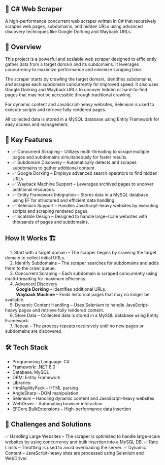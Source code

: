 ## 🚀 C# Web Scraper

A high-performance concurrent web scraper written in C# that recursively scrapes web pages, subdomains, and hidden URLs using advanced discovery techniques like Google Dorking and Wayback URLs.

## 📌 Overview

This project is a powerful and scalable web scraper designed to efficiently gather data from a target domain and its subdomains. It leverages concurrency to maximize performance and minimize scraping time.

The scraper starts by crawling the target domain, identifies subdomains, and scrapes each subdomain concurrently for improved speed. It also uses Google Dorking and Wayback URLs to uncover hidden or hard-to-find pages that may not be accessible through traditional crawling.

For dynamic content and JavaScript-heavy websites, Selenium is used to execute scripts and retrieve fully rendered pages.

All collected data is stored in a MySQL database using Entity Framework for easy access and management.

## 🌟 Key Features
* ✅ Concurrent Scraping – Utilizes multi-threading to scrape multiple pages and subdomains simultaneously for faster results.
* ✅ Subdomain Discovery – Automatically detects and scrapes subdomains to gather additional content.
* ✅ Google Dorking – Employs advanced search operators to find hidden URLs.
* ✅ Wayback Machine Support – Leverages archived pages to uncover additional resources.
* ✅ Entity Framework Integration – Stores data in a MySQL database using EF for structured and efficient data handling.
* ✅ Selenium Support – Handles JavaScript-heavy websites by executing scripts and scraping rendered pages.
* ✅ Scalable Design – Designed to handle large-scale websites with thousands of pages and subdomains.

## How It Works 🏗️ 

&nbsp;&nbsp;&nbsp;&nbsp;1. Start with a target domain – The scraper begins by crawling the target domain to collect initial URLs.  
&nbsp;&nbsp;&nbsp;&nbsp;2. Identify Subdomains – The scraper searches for subdomains and adds them to the crawl queue.  
&nbsp;&nbsp;&nbsp;&nbsp;3. Concurrent Scraping – Each subdomain is scraped concurrently using multi-threading for maximum efficiency.  
&nbsp;&nbsp;&nbsp;&nbsp;4. Advanced Discovery  
&nbsp;&nbsp;&nbsp;&nbsp;&nbsp;&nbsp;&nbsp;&nbsp; **Google Dorking** – Identifies additional URLs.  
&nbsp;&nbsp;&nbsp;&nbsp;&nbsp;&nbsp;&nbsp;&nbsp; **Wayback Machine** – Finds historical pages that may no longer be available.  
&nbsp;&nbsp;&nbsp;&nbsp;5. Dynamic Content Handling – Uses Selenium to handle JavaScript-heavy pages and retrieve fully rendered content.  
&nbsp;&nbsp;&nbsp;&nbsp;6. Store Data – Collected data is stored in a MySQL database using Entity Framework.  
&nbsp;&nbsp;&nbsp;&nbsp;7. Repeat – The process repeats recursively until no new pages or subdomains are discovered.  


## 🛠️ Tech Stack
* Programming Language: C#
* Framework: .NET 8.0
* Database: MySQL
* ORM: Entity Framework
* Libraries:
* HtmlAgilityPack – HTML parsing
* AngleSharp – DOM manipulation
* Selenium – Handling dynamic content and JavaScript-heavy websites
* WebDriver – Automating browser interaction
* EFCore.BulkExtensions – High-performance data insertion

## 🚨 Challenges and Solutions
✅ Handling Large Websites – The scraper is optimized to handle large-scale websites by using concurrency and bulk insertion into a MySQL DB.
✅ Rate Limits – Throttling is used to avoid overloading the server.
✅ Dynamic Content – JavaScript-heavy sites are processed using Selenium and WebDriver.

